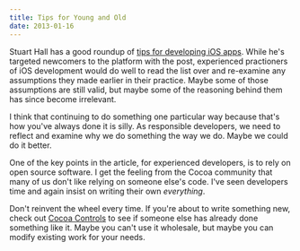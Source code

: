 ```yaml
---
title: Tips for Young and Old
date: 2013-01-16
---
```


Stuart Hall has a good roundup of [tips for developing iOS apps](http://stuartkhall.com/posts/ios-development-tips-i-would-want-if-i-was-starting-out-today). While he's targeted newcomers to the platform with the post, experienced practioners of iOS development would do well to read the list over and re-examine any assumptions they made earlier in their practice. Maybe some of those assumptions are still valid, but maybe some of the reasoning behind them has since become irrelevant.

I think that continuing to do something one particular way because that's how you've always done it is silly. As responsible developers, we need to reflect and examine why we do something the way we do. Maybe we could do it better.

One of the key points in the article, for experienced developers, is to rely on open source software. I get the feeling from the Cocoa community that many of us don't like relying on someone else's code. I've seen developers time and again insist on writing their own _everything_.

Don't reinvent the wheel every time. If you're about to write something new, check out [Cocoa Controls](http://www.cocoacontrols.com) to see if someone else has already done something like it. Maybe you can't use it wholesale, but maybe you can modify existing work for your needs.
